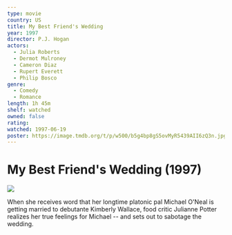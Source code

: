 ```yaml
---
type: movie
country: US
title: My Best Friend's Wedding
year: 1997
director: P.J. Hogan
actors:
  - Julia Roberts
  - Dermot Mulroney
  - Cameron Diaz
  - Rupert Everett
  - Philip Bosco
genre:
  - Comedy
  - Romance
length: 1h 45m
shelf: watched
owned: false
rating:
watched: 1997-06-19
poster: https://image.tmdb.org/t/p/w500/b5g4bp8gS5ovMyR5439AII6zQ3n.jpg
---
```


# My Best Friend's Wedding (1997)

![](https://image.tmdb.org/t/p/w500/b5g4bp8gS5ovMyR5439AII6zQ3n.jpg)

When she receives word that her longtime platonic pal Michael O'Neal is getting married to debutante Kimberly Wallace, food critic Julianne Potter realizes her true feelings for Michael -- and sets out to sabotage the wedding.